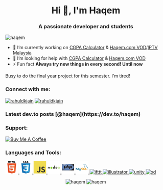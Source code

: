 <h1 align="center">Hi 👋, I'm Haqem</h1>
<h3 align="center">A passionate developer and students</h3>

<p align="left"> <img src="https://komarev.com/ghpvc/?username=haqem&label=Profile%20views&color=0e75b6&style=flat" alt="haqem" /> </p>

- 🔭 I’m currently working on [CGPA Calculator](https://haqem.com/cgpa) & [Haqem.com VOD](https://haqem.com/vod)/[IPTV Malaysia](https://github.com/haqem/iptv-malaysia)
- 🤝 I’m looking for help with [CGPA Calculator](https://haqem.com/cgpa) & [Haqem.com VOD](https://haqem.com/vod)
- ⚡ Fun fact **Always try new things in every second! Until now**

Busy to do the final year project for this semester. I'm tired!

<h3 align="left">Connect with me:</h3>
<p align="left">
<a href="https://dev.to/haqem" target="_blank"><img align="center" src="https://cdn.jsdelivr.net/npm/simple-icons@7.19.0/icons/devdotto.svg" alt="rahuldkjain" height="30" width="40" /></a>
<a href="https://linkedin.com/ahmad-luqman-haqem" target="_blank"><img align="center" src="https://cdn.jsdelivr.net/npm/simple-icons@7.19.0/icons/linkedin.svg" alt="rahuldkjain" height="30" width="40" /></a>
</p>

<h3 align="left">Latest dev.to posts [@haqem](https://dev.to/haqem)</h3>
<!-- BLOG-POST-LIST:START -->
<!-- BLOG-POST-LIST:END -->

<h3 align="left">Support:</h3>
<a href="https://www.buymeacoffee.com/haqem" target="_blank"><img src="https://cdn.buymeacoffee.com/buttons/v2/default-yellow.png" alt="Buy Me A Coffee" style="height: 60px !important;width: 217px !important;" ></a>

<h3 align="left">Languages and Tools:</h3>

<p align="left">
<a href="https://www.w3.org/html/" target="_blank"> <img src="https://raw.githubusercontent.com/devicons/devicon/master/icons/html5/html5-original-wordmark.svg" alt="html5" width="40" height="40"/> </a>
    <a href="https://www.w3schools.com/css/" target="_blank"> <img src="https://raw.githubusercontent.com/devicons/devicon/master/icons/css3/css3-original-wordmark.svg" alt="css3" width="40" height="40"/> </a>
    <a href="https://developer.mozilla.org/en-US/docs/Web/JavaScript" target="_blank"> <img src="https://raw.githubusercontent.com/devicons/devicon/master/icons/javascript/javascript-original.svg" alt="javascript" width="40" height="40"/> </a>
      <a href="https://nodejs.org" target="_blank"> <img src="https://raw.githubusercontent.com/devicons/devicon/master/icons/nodejs/nodejs-original-wordmark.svg" alt="nodejs" width="40" height="40"/> </a>
  <a href="https://www.php.net" target="_blank" rel="noreferrer"> <img src="https://raw.githubusercontent.com/devicons/devicon/master/icons/php/php-original.svg" alt="php" width="40" height="40"/> </a>
  <a href="https://www.mysql.com/" target="_blank" rel="noreferrer"> <img src="https://raw.githubusercontent.com/devicons/devicon/master/icons/mysql/mysql-original-wordmark.svg" alt="mysql" width="40" height="40"/>
    <a href="https://ifttt.com/" target="_blank" rel="noreferrer"> <img src="https://www.vectorlogo.zone/logos/ifttt/ifttt-ar21.svg" alt="ifttt" width="40" height="40"/> </a> <a href="https://www.adobe.com/in/products/illustrator.html" target="_blank" rel="noreferrer"> <img src="https://www.vectorlogo.zone/logos/adobe_illustrator/adobe_illustrator-icon.svg" alt="illustrator" width="40" height="40"/>
    <a href="https://unity.com/" target="_blank" rel="noreferrer"> <img src="https://www.vectorlogo.zone/logos/unity3d/unity3d-icon.svg" alt="unity" width="40" height="40"/> 
      <a href="https://www.adobe.com/products/xd.html" target="_blank" rel="noreferrer"> <img src="https://cdn.worldvectorlogo.com/logos/adobe-xd.svg" alt="xd" width="40" height="40"/> </a>
 </p>

<p align="center"> <img src=https://github-readme-stats.vercel.app/api?username=haqem&show_icons=true alt=haqem /> <img src="https://github-readme-streak-stats.herokuapp.com/?user=haqem&" alt="haqem" /> </p>

<!---
haqem/haqem is a ✨ special ✨ repository because its `README.md` (this file) appears on your GitHub profile.
You can click the Preview link to take a look at your changes.
--->
